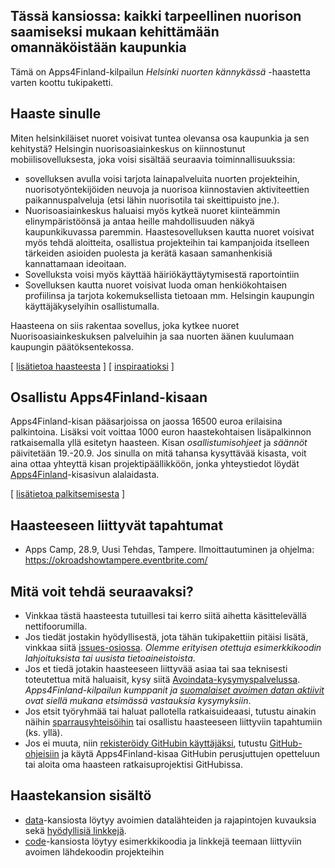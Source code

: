 ## Tässä kansiossa: kaikki tarpeellinen nuorison saamiseksi mukaan kehittämään omannäköistään kaupunkia

Tämä on Apps4Finland-kilpailun _Helsinki nuorten kännykässä_ -haastetta varten koottu tukipaketti. 

## Haaste sinulle

Miten helsinkiläiset nuoret voisivat tuntea olevansa osa kaupunkia ja sen kehitystä?
Helsingin nuorisoasiainkeskus on kiinnostunut mobiilisovelluksesta, joka voisi
sisältää seuraavia toiminnallisuukssia:
* sovelluksen avulla voisi tarjota lainapalveluita nuorten projekteihin, nuorisotyöntekijöiden neuvoja ja
nuorisoa kiinnostavien aktiviteettien paikannuspalveluja (etsi lähin nuorisotila tai
skeittipuisto jne.).
* Nuorisoasiainkeskus haluaisi myös kytkeä nuoret kiinteämmin elinympäristöönsä ja antaa
heille mahdollisuuden näkyä kaupunkikuvassa paremmin. Haastesovelluksen kautta nuoret
voisivat myös tehdä aloitteita, osallistua projekteihin tai kampanjoida itselleen
tärkeiden asioiden puolesta ja kerätä kasaan samanhenkisiä kannattamaan ideoitaan.
* Sovelluksta voisi myös käyttää häiriökäyttäytymisestä raportointiin
* Sovelluksen kautta nuoret voisivat luoda oman henkiökohtaisen profiilinsa ja
tarjota kokemuksellista tietoaan mm. Helsingin kaupungin käyttäjäkyselyihin osallistumalla.

Haasteena on siis rakentaa sovellus, joka kytkee nuoret Nuorisoasiainkeskuksen palveluihin
ja saa nuorten äänen kuulumaan kaupungin päätöksentekossa.

[ [lisätietoa haasteesta](taustatietoa.md) ] [ [inspiraatioksi](inspiraatioksi.md) ]

## Osallistu Apps4Finland-kisaan

Apps4Finland-kisan pääsarjoissa on jaossa 16500 euroa erilaisina palkintoina.
Lisäksi voit voittaa 1000 euron haastekohtaisen lisäpalkinnon ratkaisemalla yllä esitetyn haasteen.
Kisan _osallistumisohjeet_ ja _säännöt_ päivitetään 19.-20.9. Jos sinulla on mitä tahansa kysyttävää
kisasta, voit aina ottaa yhteyttä kisan projektipäällikköön, jonka yhteystiedot löydät
[Apps4Finland](http://apps4finland.fi)-kisasivun alalaidasta.

[ [lisätietoa palkitsemisesta](palkitsemisesta.md) ]

## Haasteeseen liittyvät tapahtumat

* Apps Camp, 28.9, Uusi Tehdas, Tampere. Ilmoittautuminen ja ohjelma: https://okroadshowtampere.eventbrite.com/

## Mitä voit tehdä seuraavaksi?

- Vinkkaa tästä haasteesta tutuillesi tai kerro siitä aihetta käsittelevällä nettifoorumilla.
- Jos tiedät jostakin hyödyllisestä, jota tähän tukipakettiin pitäisi lisätä, vinkkaa siitä [issues-osiossa](https://github.com/apps4finland/haaste-nuorisoasiankeskus/issues?state=open). _Olemme erityisen otettuja esimerkkikoodin lahjoituksista tai uusista tietoaineistoista_.
- Jos et tiedä jotakin haasteeseen liittyvää asiaa tai saa teknisesti toteutettua mitä haluaisit, kysy siitä [Avoindata-kysymyspalvelussa](http://avoindata.net/). _Apps4Finland-kilpailun kumppanit ja [suomalaiset avoimen datan aktiivit](https://www.facebook.com/groups/fi.okfn/) ovat siellä mukana etsimässä vastauksia kysymyksiin_.
- Jos etsit työryhmää tai haluat pallotella ratkaisuideaasi, tutustu ainakin näihin [sparrausyhteisöihin](https://github.com/apps4finland/haaste-nuorisoasiankeskus/blob/master/data/linkkeja.md) tai osallistu haasteeseen liittyviin tapahtumiin (ks. yllä).
- Jos ei muuta, niin [rekisteröidy GitHubin käyttäjäksi](https://github.com/signup), tutustu [GitHub-ohjeisiin](http://sixrevisions.com/resources/git-tutorials-beginners/) ja käytä Apps4Finland-kisaa GitHubin perusjuttujen opetteluun
tai aloita oma haasteen ratkaisuprojektisi GitHubissa.

## Haastekansion sisältö
- [data](https://github.com/apps4finland/haaste-nuorisoasiankeskus/tree/master/data)-kansiosta löytyy avoimien datalähteiden ja rajapintojen kuvauksia sekä [hyödyllisiä linkkejä](https://github.com/apps4finland/haaste-nuorisoasiankeskus/blob/master/data/linkkeja.md).
- [code](https://github.com/apps4finland/haaste-nuorisoasiankeskus/tree/master/code)-kansiosta löytyy esimerkkikoodia ja linkkejä teemaan liittyviin avoimen lähdekoodin projekteihin


